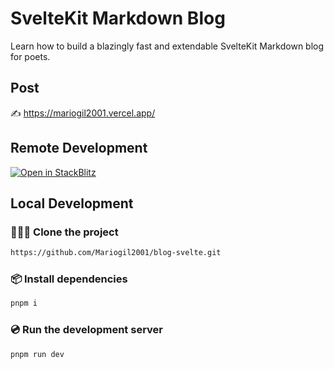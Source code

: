 # SvelteKit Markdown Blog

Learn how to build a blazingly fast and extendable SvelteKit Markdown blog for poets.

## Post

✍️ https://mariogil2001.vercel.app/

## Remote Development

[![Open in StackBlitz](https://developer.stackblitz.com/img/open_in_stackblitz.svg)](https://stackblitz.com/github/joysofcode/sveltekit-markdown-blog)

## Local Development

### 🧑‍🤝‍🧑 Clone the project

```sh
https://github.com/Mariogil2001/blog-svelte.git
```

### 📦️ Install dependencies

```sh
pnpm i
```

### 💿️ Run the development server

```sh
pnpm run dev
```

